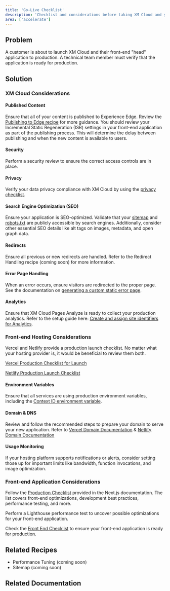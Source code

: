 ```yaml
---
title: 'Go-Live Checklist'
description: 'Checklist and considerations before taking XM Cloud and your front-end application to production.'
area: ['accelerate']
---
```


## Problem

A customer is about to launch XM Cloud and their front-end "head" application to production. A technical team member must verify that the application is ready for production.

## Solution

### XM Cloud Considerations

#### Published Content

Ensure that all of your content is published to Experience Edge. Review the [Publishing to Edge recipe](../pre-development/project-architecture/publishing-to-edge) for more guidance. You should review your Incremental Static Regeneration (ISR) settings in your front-end application as part of the publishing process. This will determine the delay between publishing and when the new content is available to users.

#### Security

Perform a security review to ensure the correct access controls are in place.

#### Privacy

Verify your data privacy compliance with XM Cloud by using the [privacy checklist](https://doc.sitecore.com/xmc/en/developers/xm-cloud/privacy-checklist.html).

#### Search Engine Optimization (SEO)

Ensure your application is SEO-optimized. Validate that your [sitemap](https://doc.sitecore.com/xmc/en/developers/xm-cloud/configure-a-sitemap.html) and [robots.txt](https://doc.sitecore.com/xmc/en/developers/xm-cloud/configure-the-robots-txt-file.html) are publicly accessible by search engines. Additionally, consider other essential SEO details like alt tags on images, metadata, and open graph data.

#### Redirects

Ensure all previous or new redirects are handled. Refer to the Redirect Handling recipe (coming soon) for more information.

#### Error Page Handling

When an error occurs, ensure visitors are redirected to the proper page. See the documentation on [generating a custom static error page](https://doc.sitecore.com/xmc/en/developers/xm-cloud/generate-a-custom-static-error-page.html).

#### Analytics

Ensure that XM Cloud Pages Analyze is ready to collect your production analytics. Refer to the setup guide here: [Create and assign site identifiers for Analytics](https://doc.sitecore.com/xmc/en/users/xm-cloud/create-and-assign-site-identifiers.html).

### Front-end Hosting Considerations

Vercel and Netlify provide a production launch checklist. No matter what your hosting provider is, it would be beneficial to review them both.

[Vercel Production Checklist for Launch](https://vercel.com/docs/production-checklist)

[Netlify Production Launch Checklist](https://docs.netlify.com/platform/launch-checklist/)

#### Environment Variables

Ensure that all services are using production environment variables, including the [Context ID environment variable](https://doc.sitecore.com/xmc/en/developers/xm-cloud/the-context-id-environment-variable.html).

#### Domain & DNS

Review and follow the recommended steps to prepare your domain to serve your new application. Refer to [Vercel Domain Documentation](https://vercel.com/docs/getting-started-with-vercel/domains) & [Netlify Domain Documentation](https://docs.netlify.com/domains-https/custom-domains/)

#### Usage Monitoring

If your hosting platform supports notifications or alerts, consider setting those up for important limits like bandwidth, function invocations, and image optimization.

### Front-end Application Considerations

Follow the [Production Checklist](https://nextjs.org/docs/pages/building-your-application/deploying/production-checklist) provided in the Next.js documentation. The list covers front-end optimizations, development best practices, performance testing, and more.

Perform a Lighthouse performance test to uncover possible optimizations for your front-end application.

Check the [Front End Checklist](https://frontendchecklist.io/) to ensure your front-end application is ready for production.

## Related Recipes

- Performance Tuning (coming soon)
- Sitemap (coming soon)

## Related Documentation

<Row columns={2}>
<Link title="Privacy checklist" link="https://doc.sitecore.com/xmc/en/developers/xm-cloud/privacy-checklist.html" />
<Link title="Sitemap" link="https://doc.sitecore.com/xmc/en/developers/xm-cloud/configure-a-sitemap.html" />
<Link title="Configure the robots.txt file" link="https://doc.sitecore.com/xmc/en/developers/xm-cloud/configure-the-robots-txt-file.html" />
<Link title="Generate a custom static error page" link="https://doc.sitecore.com/xmc/en/developers/xm-cloud/generate-a-custom-static-error-page.html" />
<Link title="Create and assign site identifiers for Analytics" link="https://doc.sitecore.com/xmc/en/users/xm-cloud/create-and-assign-site-identifiers.html" />
<Link title="Vercel Production Checklist for Launch" link="https://vercel.com/docs/production-checklist" />
<Link title="Netlify Production Launch Checklist" link="https://docs.netlify.com/platform/launch-checklist/" />
<Link title="Context ID environment variable" link="https://doc.sitecore.com/xmc/en/developers/xm-cloud/the-context-id-environment-variable.html" />
<Link title="Vercel Domain Documentation" link="https://vercel.com/docs/getting-started-with-vercel/domains" />
<Link title="Netlify Domain Documentation" link="https://docs.netlify.com/domains-https/custom-domains/" />
<Link title="Next.js Production Checklist" link="https://nextjs.org/docs/pages/building-your-application/deploying/production-checklist" />
<Link title="Front End Checklist" link="https://frontendchecklist.io/" />
</Row>
